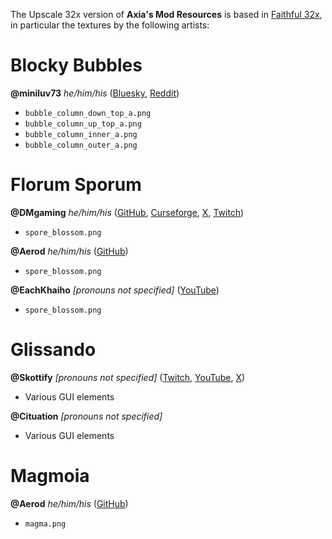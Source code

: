 The Upscale 32x version of **Axia's Mod Resources** is based in [Faithful 32x][faithful], in particular the textures by the following artists:

# Blocky Bubbles
**@miniluv73** _he/him/his_ ([Bluesky][miniluv73-bluesky], [Reddit][miniluv73-reddit])
- `bubble_column_down_top_a.png`
- `bubble_column_up_top_a.png`
- `bubble_column_inner_a.png`
- `bubble_column_outer_a.png`

# Florum Sporum
**@DMgaming** _he/him/his_ ([GitHub][dmgaming-github], [Curseforge][dmgaming-curseforge], [X][dmgaming-x], [Twitch][dmgaming-twitch])
- `spore_blossom.png`

**@Aerod** _he/him/his_ ([GitHub][aerod-github])
- `spore_blossom.png`

**@EachKhaiho** _[pronouns not specified]_ ([YouTube][eachkhaiho-youtube])
- `spore_blossom.png`

# Glissando
**@Skottify** _[pronouns not specified]_ ([Twitch][skottify-twitch], [YouTube][skottify-youtube], [X][skottify-x])
- Various GUI elements

**@Cituation** _[pronouns not specified]_
- Various GUI elements

# Magmoia
**@Aerod** _he/him/his_ ([GitHub][aerod-github])
- `magma.png`

[faithful]: https://faithfulpack.net/

[aerod-github]: https://github.com/AerodDev

[dmgaming-github]: https://github.com/DMgaming100
[dmgaming-curseforge]: https://www.curseforge.com/members/dmgaming
[dmgaming-x]: https://x.com/DMgaming101
[dmgaming-twitch]: https://www.twitch.tv/dmgaming1000

[eachkhaiho-youtube]: https://www.youtube.com/@eachmenderkhai6463

[miniluv73-bluesky]: https://bsky.app/profile/miniluv73.bsky.social
[miniluv73-reddit]: https://www.reddit.com/user/minilov73/

[skottify-twitch]: https://www.twitch.tv/skottify
[skottify-youtube]: https://www.youtube.com/@skottify
[skottify-x]: https://x.com/skottify